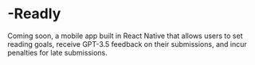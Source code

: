 # -Readly
Coming soon, a mobile app built in React Native that allows users to set reading goals, receive GPT-3.5 feedback on their submissions, and incur penalties for late submissions.
